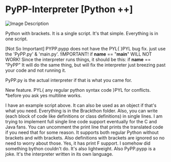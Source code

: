 # PyPP-Interpreter [Python ++]

![Image Description](https://camo.githubusercontent.com/9ed3968ea99e6abae4985775fe3183ddac3885a73058ae9e88971b0b06ab10d7/68747470733a2f2f64726976652e75736572636f6e74656e742e676f6f676c652e636f6d2f646f776e6c6f61643f69643d316c536a316d4c73586c6e664174754b72723142534879644d4243507738356363266578706f72743d646f776e6c6f61642661757468757365723d30)

Python with brackets. It is a single script. It's that simple. Everything is in one script.

[Not So Important] PYPP.pypp does not have the PYL{ }PYL bug fix. just use the 'PyPP.py' & 'main.py'.
!IMPORTANT! 
if __name__ == "__main__" WILL NOT WORK!
Since the interpreter runs things, it should be this:
if __name__ == "PyPP"
It will do the same thing, 
but will fix the interpreter just breezing past your code
and not running it.

PyPP.py is the actual interpreter if that is what you came for.

New feature. PYL{ any regular python syntax code }PYL
for conflicts.
*before you ask yes multiline works.

I have an example script above. It can also be used as an object if that's what you need.
Everything is in the Brackthon folder.
Also, you can write (each block of code like definitions or class definitions) in single lines.
I am trying to implement full single line code support eventually for the C and Java fans.
You can uncomment the print line that prints the translated code if you need that for some reason.
It supports both regular Python without brackets and with brackets. 
Also definitions with brackets are ignored so no need to worry about those.
Yes, it has print F support. I somehow did something bython couldn't do. It's also lightweight.
Also PyPP.pypp is a joke. It's the interpreter written in its own language.


<!-- ![Image Description](https://drive.usercontent.google.com/download?id=1lSj1mLsXlnfAtuKrr1BSHydMBCPw85cc&export=download&authuser=0) --->
